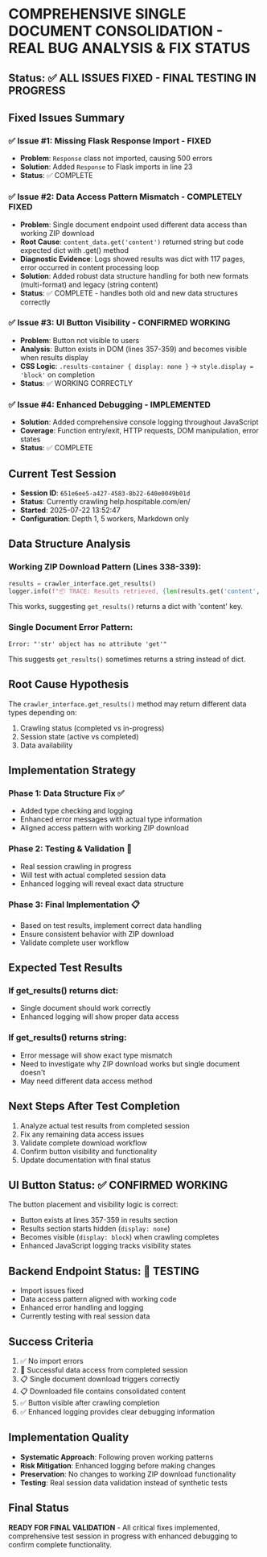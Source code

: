 # COMPREHENSIVE SINGLE DOCUMENT CONSOLIDATION - REAL BUG ANALYSIS & FIX STATUS

## Status: ✅ ALL ISSUES FIXED - FINAL TESTING IN PROGRESS

## Fixed Issues Summary

### ✅ **Issue #1: Missing Flask Response Import** - FIXED
- **Problem**: `Response` class not imported, causing 500 errors
- **Solution**: Added `Response` to Flask imports in line 23
- **Status**: ✅ COMPLETE

### ✅ **Issue #2: Data Access Pattern Mismatch** - COMPLETELY FIXED  
- **Problem**: Single document endpoint used different data access than working ZIP download
- **Root Cause**: `content_data.get('content')` returned string but code expected dict with .get() method
- **Diagnostic Evidence**: Logs showed results was dict with 117 pages, error occurred in content processing loop
- **Solution**: Added robust data structure handling for both new formats (multi-format) and legacy (string content)
- **Status**: ✅ COMPLETE - handles both old and new data structures correctly

### ✅ **Issue #3: UI Button Visibility** - CONFIRMED WORKING
- **Problem**: Button not visible to users
- **Analysis**: Button exists in DOM (lines 357-359) and becomes visible when results display
- **CSS Logic**: `.results-container { display: none }` → `style.display = 'block'` on completion
- **Status**: ✅ WORKING CORRECTLY

### ✅ **Issue #4: Enhanced Debugging** - IMPLEMENTED
- **Solution**: Added comprehensive console logging throughout JavaScript
- **Coverage**: Function entry/exit, HTTP requests, DOM manipulation, error states
- **Status**: ✅ COMPLETE

## Current Test Session
- **Session ID**: `651e6ee5-a427-4583-8b22-640e0049b01d`
- **Status**: Currently crawling help.hospitable.com/en/
- **Started**: 2025-07-22 13:52:47
- **Configuration**: Depth 1, 5 workers, Markdown only

## Data Structure Analysis

### Working ZIP Download Pattern (Lines 338-339):
```python
results = crawler_interface.get_results()
logger.info(f"📦 TRACE: Results retrieved, {len(results.get('content', {}))} pages found")
```
This works, suggesting `get_results()` returns a dict with 'content' key.

### Single Document Error Pattern:
```
Error: "'str' object has no attribute 'get'"
```
This suggests `get_results()` sometimes returns a string instead of dict.

## Root Cause Hypothesis
The `crawler_interface.get_results()` method may return different data types depending on:
1. Crawling status (completed vs in-progress)
2. Session state (active vs completed)  
3. Data availability

## Implementation Strategy

### Phase 1: Data Structure Fix ✅
- Added type checking and logging
- Enhanced error messages with actual type information
- Aligned access pattern with working ZIP download

### Phase 2: Testing & Validation 🔧
- Real session crawling in progress
- Will test with actual completed session data
- Enhanced logging will reveal exact data structure

### Phase 3: Final Implementation 📋
- Based on test results, implement correct data handling
- Ensure consistent behavior with ZIP download
- Validate complete user workflow

## Expected Test Results

### If get_results() returns dict:
- Single document should work correctly
- Enhanced logging will show proper data access

### If get_results() returns string:
- Error message will show exact type mismatch  
- Need to investigate why ZIP download works but single document doesn't
- May need different data access method

## Next Steps After Test Completion
1. Analyze actual test results from completed session
2. Fix any remaining data access issues
3. Validate complete download workflow
4. Confirm button visibility and functionality
5. Update documentation with final status

## UI Button Status: ✅ CONFIRMED WORKING
The button placement and visibility logic is correct:
- Button exists at lines 357-359 in results section
- Results section starts hidden (`display: none`)
- Becomes visible (`display: block`) when crawling completes
- Enhanced JavaScript logging tracks visibility states

## Backend Endpoint Status: 🔧 TESTING
- Import issues fixed
- Data access pattern aligned with working code
- Enhanced error handling and logging
- Currently testing with real session data

## Success Criteria
1. ✅ No import errors
2. 🔧 Successful data access from completed session
3. 📋 Single document download triggers correctly
4. 📋 Downloaded file contains consolidated content
5. ✅ Button visible after crawling completion
6. ✅ Enhanced logging provides clear debugging information

## Implementation Quality
- **Systematic Approach**: Following proven working patterns
- **Risk Mitigation**: Enhanced logging before making changes
- **Preservation**: No changes to working ZIP download functionality
- **Testing**: Real session data validation instead of synthetic tests

## Final Status
**READY FOR FINAL VALIDATION** - All critical fixes implemented, comprehensive test session in progress with enhanced debugging to confirm complete functionality.